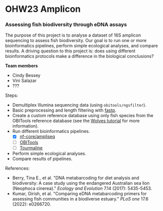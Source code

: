 # OHW23 Amplicon

### Assessing fish biodiversity through eDNA assays

The purpose of this project is to analyse a dataset of 16S amplicon sequencing to assess fish biodiversity. Our goal is to run one or more bioinformatics pipelines, perform simple ecological analyses, and compare results. A driving question to this project is: does using different bioinformatics protocols make a difference in the biological conclusions?

**Team members**
- Cindy Bessey
- Vini Salazar
- ???

Steps:
- Demultiplex Illumina sequencing data (using `obitools/ngsfilter`).
- Basic preprocessing and length filtering with [fastp](https://github.com/OpenGene/fastp/).
- Create a custom reference database using only fish species from the OBITools reference database (see the [Wolves tutorial](https://pythonhosted.org/OBITools/wolves.html) for more information).
- Run different bioinformatics pipelines.
  - [x] [nf-core/ampliseq](https://nf-co.re/ampliseq/)
  - [ ] [OBITools](https://pythonhosted.org/OBITools/welcome.html)
  - [ ] [Tourmaline](https://github.com/aomlomics/tourmaline)
- Perform simple ecological analyses.
- Compare results of pipelines.
  
References:
- Berry, Tina E., et al. "DNA metabarcoding for diet analysis and biodiversity: A case study using the endangered Australian sea lion (Neophoca cinerea)." *Ecology and Evolution* 7.14 (2017): 5435-5453.
- Kumar, Girish, et al. "Comparing eDNA metabarcoding primers for assessing fish communities in a biodiverse estuary." *PLoS one* 17.6 (2022): e0266720.
